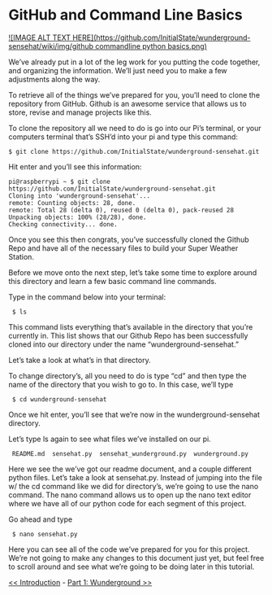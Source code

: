 # GitHub and Command Line Basics

[![IMAGE ALT TEXT HERE](https://github.com/InitialState/wunderground-sensehat/wiki/img/github commandline python basics.png)](https://youtu.be/w3muztSAJLU)

We’ve already put in a lot of the leg work for you putting the code together, and organizing the information. We’ll just need you to make a few adjustments along the way. 

To retrieve all of the things we’ve prepared for you, you’ll need to clone the repository from GitHub. Github is an awesome service that allows us to store, revise and manage projects like this.

To clone the repository all we need to do is go into our Pi’s terminal, or your computers terminal that’s SSH’d into your pi and type this command:


    $ git clone https://github.com/InitialState/wunderground-sensehat.git


Hit enter and you’ll see this information:


    pi@raspberrypi ~ $ git clone https://github.com/InitialState/wunderground-sensehat.git
    Cloning into 'wunderground-sensehat'...
    remote: Counting objects: 28, done.
    remote: Total 28 (delta 0), reused 0 (delta 0), pack-reused 28
    Unpacking objects: 100% (28/28), done.
    Checking connectivity... done.


Once you see this then congrats, you’ve successfully cloned the Github Repo and have all of the necessary files to build your Super Weather Station.

Before we move onto the next step, let’s take some time to explore around this directory and learn a few basic command line commands.

Type in the command below into your terminal:

     $ ls

This command lists everything that’s available in the directory that you’re currently in. This list shows that our Github Repo has been successfully cloned into our directory under the name “wunderground-sensehat.”

Let’s take a look at what’s in that directory.

To change directory’s, all you need to do is type “cd” and then type the name of the directory that you wish to go to. In this case, we’ll type

     $ cd wunderground-sensehat

Once we hit enter, you’ll see that we’re now in the wunderground-sensehat directory.

Let’s type ls again to see what files we’ve installed on our pi.

     README.md  sensehat.py  sensehat_wunderground.py  wunderground.py

Here we see the we’ve got our readme document, and a couple different python files. Let’s take a look at sensehat.py. Instead of jumping into the file w/ the cd command like we did for directory’s, we’re going to use the nano command. The nano command allows us to open up the nano text editor where we have all of our python code for each segment of this project.

Go ahead and type

     $ nano sensehat.py
 

Here you can see all of the code we’ve prepared for you for this project. We’re not going to make any changes to this document just yet, but feel free to scroll around and see what we’re going to be doing later in this tutorial.

[<< Introduction](home) - [Part 1: Wunderground >>](Part-1.-Wunderground)
